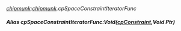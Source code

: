 _[chipmunk](../../modules/chipmunk/chipmunk-module.md):[chipmunk](../../modules/chipmunk/chipmunk-module.md).cpSpaceConstraintIteratorFunc_
##### Alias cpSpaceConstraintIteratorFunc:Void([cpConstraint](../../modules/chipmunk/chipmunk-cpconstraint.md),Void Ptr)
